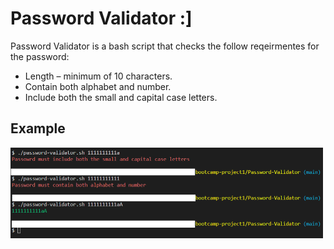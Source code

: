 # Password Validator :]

Password Validator is a bash script that checks the follow reqeirmentes for the password:

* Length – minimum of 10 characters.
* Contain both alphabet and number.
* Include both the small and capital case letters.

## Example

<img src="./images/example1.png" width="500"/>
